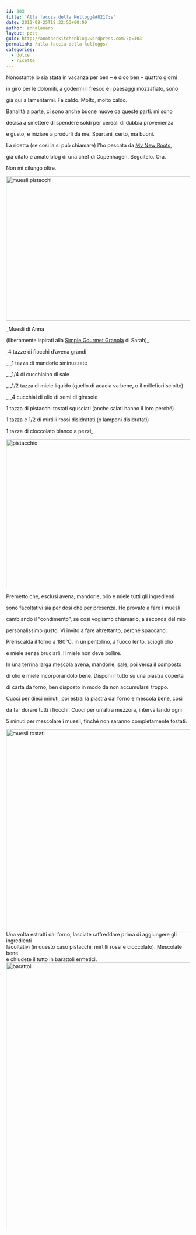 ```yaml
---
id: 303
title: 'Alla faccia della Kellogg&#8217;s'
date: 2012-08-25T18:32:53+00:00
author: annalanaro
layout: post
guid: http://anotherkitchenblog.wordpress.com/?p=303
permalink: /alla-faccia-della-kelloggs/
categories:
  - dolce
  - ricette
---
```

Nonostante io sia stata in vacanza per ben &#8211; e dico ben &#8211; quattro giorni
  
in giro per le dolomiti, a godermi il fresco e i paesaggi mozzafiato, sono
  
già qui a lamentarmi. Fa caldo. Molto, molto caldo.

Banalità a parte, ci sono anche buone nuove da queste parti: mi sono
  
decisa a smettere di spendere soldi per cereali di dubbia provenienza
  
e gusto, e iniziare a produrli da me. Spartani, certo, ma buoni.
  
La ricetta (se così la si può chiamare) l&#8217;ho pescata da <a title="My New Roots" href="http://mynewroots.blogspot.it/2011/12/simple-gourmet-granola-mnr-healthy.html" target="_blank">My New Roots</a>,
  
già citato e amato blog di una chef di Copenhagen. Seguitelo. Ora.

Non mi dilungo oltre.

<img class="alignnone size-full wp-image-305" title="muesli pistacchi" src="http://kitchen.annalanaro.com/wp-content/uploads/2012/08/rossibiancopistacchi.jpg" alt="muesli pistacchi" width="545" height="395" srcset="http://kitchen.annalanaro.com/wp-content/uploads/2012/08/rossibiancopistacchi.jpg 2211w, http://kitchen.annalanaro.com/wp-content/uploads/2012/08/rossibiancopistacchi-300x217.jpg 300w, http://kitchen.annalanaro.com/wp-content/uploads/2012/08/rossibiancopistacchi-1024x743.jpg 1024w" sizes="(max-width: 545px) 100vw, 545px" />

_Muesli di Anna
  
(liberamente ispirati alla <a title="Simple Gourmet Granola" href="http://mynewroots.blogspot.it/2011/12/simple-gourmet-granola-mnr-healthy.html" target="_blank">Simple Gourmet Granola</a> di Sarah)_

_4 tazze di fiocchi d&#8217;avena grandi
  
_ _1 tazza di mandorle sminuzzate
  
_ _1/4 di cucchiaino di sale
  
_ _1/2 tazza di miele liquido (quello di acacia va bene, o il millefiori sciolto)
  
_ _4 cucchiai di olio di semi di girasole
  
1 tazza di pistacchi tostati sgusciati (anche salati hanno il loro perché)
  
1 tazza e 1/2 di mirtilli rossi disidratati (o lamponi disidratati)
  
1 tazza di cioccolato bianco a pezzi_

<img class="alignnone size-full wp-image-306" title="pistacchio" src="http://kitchen.annalanaro.com/wp-content/uploads/2012/08/pistacchio.jpg" alt="pistacchio" width="545" height="407" srcset="http://kitchen.annalanaro.com/wp-content/uploads/2012/08/pistacchio.jpg 2592w, http://kitchen.annalanaro.com/wp-content/uploads/2012/08/pistacchio-300x224.jpg 300w, http://kitchen.annalanaro.com/wp-content/uploads/2012/08/pistacchio-1024x764.jpg 1024w" sizes="(max-width: 545px) 100vw, 545px" />

Premetto che, esclusi avena, mandorle, olio e miele tutti gli ingredienti
  
sono facoltativi sia per dosi che per presenza. Ho provato a fare i muesli
  
cambiando il &#8220;condimento&#8221;, se così vogliamo chiamarlo, a seconda del mio
  
personalissimo gusto. Vi invito a fare altrettanto, perché spaccano.

Preriscalda il forno a 180°C. in un pentolino, a fuoco lento, sciogli olio
  
e miele senza bruciarli. Il miele non deve bollire.
  
In una terrina larga mescola avena, mandorle, sale, poi versa il composto
  
di olio e miele incorporandolo bene. Disponi il tutto su una piastra coperta
  
di carta da forno, ben disposto in modo da non accumularsi troppo.

Cuoci per dieci minuti, poi estrai la piastra dal forno e mescola bene, così
  
da far dorare tutti i fiocchi. Cuoci per un&#8217;altra mezzora, intervallando ogni
  
5 minuti per mescolare i muesli, finché non saranno completamente tostati.

<img class="alignnone size-full wp-image-309" title="muesli tostati" src="http://kitchen.annalanaro.com/wp-content/uploads/2012/08/tostati.jpg" alt="muesli tostati" width="545" height="552" srcset="http://kitchen.annalanaro.com/wp-content/uploads/2012/08/tostati.jpg 1900w, http://kitchen.annalanaro.com/wp-content/uploads/2012/08/tostati-296x300.jpg 296w, http://kitchen.annalanaro.com/wp-content/uploads/2012/08/tostati-1010x1024.jpg 1010w" sizes="(max-width: 545px) 100vw, 545px" />

<div>
  Una volta estratti dal forno, lasciate raffreddare prima di aggiungere gli ingredienti<br /> facoltativi (in questo caso pistacchi, mirtilli rossi e cioccolato). Mescolate bene<br /> e chiudete il tutto in barattoli ermetici.
</div>

<div>
</div>

<div>
</div>

<div>
  <img class="alignnone size-full wp-image-310" title="barattoli" src="http://kitchen.annalanaro.com/wp-content/uploads/2012/08/barattoli.jpg" alt="barattoli" width="545" height="729" srcset="http://kitchen.annalanaro.com/wp-content/uploads/2012/08/barattoli.jpg 1936w, http://kitchen.annalanaro.com/wp-content/uploads/2012/08/barattoli-224x300.jpg 224w, http://kitchen.annalanaro.com/wp-content/uploads/2012/08/barattoli-764x1024.jpg 764w" sizes="(max-width: 545px) 100vw, 545px" />
</div>